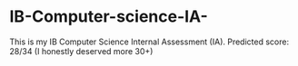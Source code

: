 # IB-Computer-science-IA-

This is my IB Computer Science Internal Assessment (IA).
Predicted score: 28/34 (I honestly deserved more 30+) 

